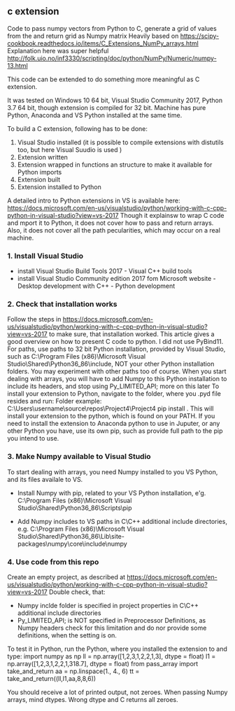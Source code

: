## c extension
Code to pass numpy vectors from Python to C, generate a grid of values from the and return grid as Numpy matrix
Heavily based on https://scipy-cookbook.readthedocs.io/items/C_Extensions_NumPy_arrays.html
Explanation here was super helpful http://folk.uio.no/inf3330/scripting/doc/python/NumPy/Numeric/numpy-13.html

This code can be extended to do something more meaningful as C extension.

It was tested on Windows 10 64 bit, Visual Studio Community 2017, Python 3.7 64 bit, though extension is compiled for 32 bit.
Machine has pure Python, Anaconda and VS Python  installed at the same time.

To build a C extension, following has to be done:
1. Visual Studio installed (it is possible to compile extensions with distutils too, but here Visual Suudio is used )
2. Extension written
3. Extension wrapped in functions an structure to make it available for Python imports
4. Extension built
5. Extension installed to Python

A detailed intro to Python extensions in VS is available here: https://docs.microsoft.com/en-us/visualstudio/python/working-with-c-cpp-python-in-visual-studio?view=vs-2017
Though it explainsw to wrap C code and mport it to Python, it does not cover how to pass and return arrays.
Also, it does not cover all the path pecularities, which may occur on a real machine.

### 1. Install Visual Studio
- install Visual Studio Build Tools 2017 
      - Visual C++ build tools
- install Visual Studio Community edition 2017 fom Microsoft website
      - Desktop development with C++
      - Python development

### 2. Check that installation works
Follow the steps in https://docs.microsoft.com/en-us/visualstudio/python/working-with-c-cpp-python-in-visual-studio?view=vs-2017 to make sure, that installation worked.
This article gives a good overview on how to present C code to python.
I did not use PyBind11.
For paths, use paths to 32 bit Python installation, provided by Visual Studio, such as C:\Program Files (x86)\Microsoft Visual Studio\Shared\Python36_86\include,  NOT your other Python installation folders. You may experiment with other paths too of course.
When you start dealing with arrays, you will have to add Numpy to this Python installation to include its headers, and stop using Py_LIMITED_API; more on this later
To install your extension to Python, navigate to the folder, where you .pyd file resides and run:
Folder example: C:\Users\username\source\repos\Project4\Project4
pip install .
This will install your extension to the python, which is found on your PATH.
If you need to install the extension to Anaconda python to use in Juputer, or any other Python you have, use its own pip, such as provide full path to the pip you intend to use.

### 3. Make Numpy available to Visual Studio
To start dealing with arrays, you need Numpy installed to you VS Python, and its files availale to VS.
- Install Numpy with pip, related to your VS Python installation, e'g. C:\Program Files (x86)\Microsoft Visual Studio\Shared\Python36_86\Scripts\pip

- Add Numpy includes to VS paths in C\C++ additional include directories, e.g. C:\Program Files (x86)\Microsoft Visual Studio\Shared\Python36_86\Lib\site-packages\numpy\core\include\numpy

### 4. Use code from this repo
Create an empty project, as described at 
https://docs.microsoft.com/en-us/visualstudio/python/working-with-c-cpp-python-in-visual-studio?view=vs-2017
Double check, that:
 - Numpy inclde folder is specified in project properties in C\C++ additional include directories
- Py_LIMITED_API;  is NOT specified in Preprocessor Definitions, as Numpy headers check for this limitation and do nor provide some definitions, when the setting is on.

To test it in Python, run the Python, where you installed the extension to and type:
import numpy as np
ll = np.array([1,2,3,1,2,2,1,3], dtype = float)
l1 = np.array([1,2,3,1,2,2,1,318.7], dtype = float)
from pass_array import take_and_return
aa = np.linspace(1., 4., 6)
tt = take_and_return((ll,l1,aa,8,8,6))

You should receive a lot of printed output, not zeroes.
When passing Numpy arrays, mind dtypes. Wrong dtype and C returns all zeroes.





